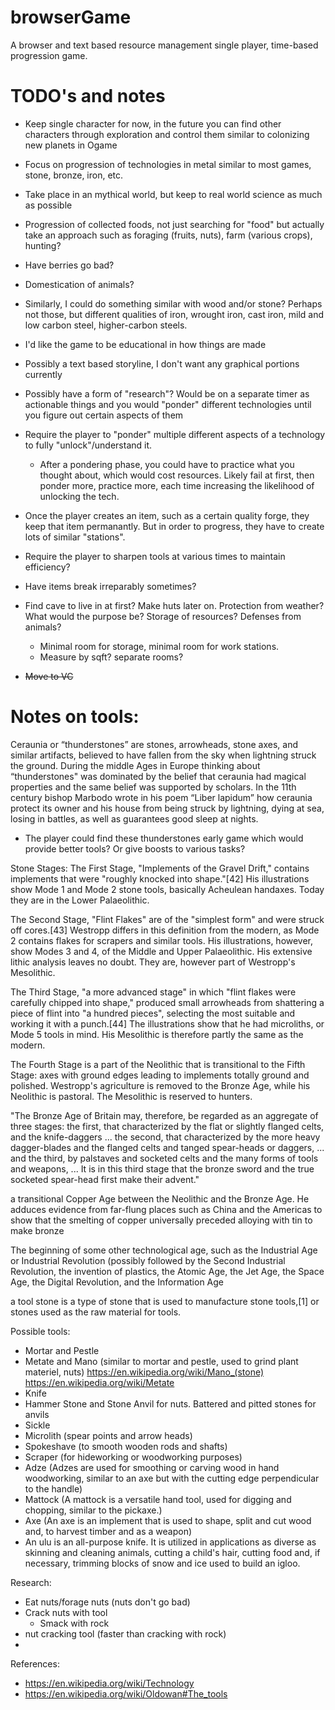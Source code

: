 # browserGame
A browser and text based resource management single player, time-based progression game.

# TODO's and notes
* Keep single character for now, in the future you can find other characters through exploration and control them similar to colonizing new planets in Ogame
* Focus on progression of technologies in metal similar to most games, stone, bronze, iron, etc.
* Take place in an mythical world, but keep to real world science as much as possible
* Progression of collected foods, not just searching for "food" but actually take an approach such as foraging (fruits, nuts), farm (various crops), hunting?
* Have berries go bad?
* Domestication of animals?
* Similarly, I could do something similar with wood and/or stone? Perhaps not those, but different qualities of iron, wrought iron, cast iron, mild and low carbon steel, higher-carbon steels.
* I'd like the game to be educational in how things are made
* Possibly a text based storyline, I don't want any graphical portions currently
* Possibly have a form of "research"? Would be on a separate timer as actionable things and you would "ponder" different technologies until you figure out certain aspects of them
* Require the player to "ponder" multiple different aspects of a technology to fully "unlock"/understand it.
  * After a pondering phase, you could have to practice what you thought about, which would cost resources. Likely fail at first, then ponder more, practice more, each time increasing the likelihood of unlocking the tech.
* Once the player creates an item, such as a certain quality forge, they keep that item permanantly. But in order to progress, they have to create lots of similar "stations".
* Require the player to sharpen tools at various times to maintain efficiency?
* Have items break irreparably sometimes?
* Find cave to live in at first? Make huts later on. Protection from weather? What would the purpose be? Storage of resources? Defenses from animals?
  * Minimal room for storage, minimal room for work stations.
  * Measure by sqft? separate rooms?

* ~~Move to VC~~

# Notes on tools:
Ceraunia or “thunderstones” are stones, arrowheads, stone axes, and similar artifacts, believed to have fallen from the sky when lightning struck the ground. During the middle Ages in Europe thinking about “thunderstones"  was dominated by the belief that ceraunia had magical properties and the same belief was supported by scholars. In the 11th century bishop Marbodo wrote in his poem “Liber lapidum” how ceraunia protect its owner and his house from being struck by lightning, dying at sea, losing in battles, as well as guarantees good sleep at nights.
* The player could find these thunderstones early game which would provide better tools? Or give boosts to various tasks?

Stone Stages:
The First Stage, "Implements of the Gravel Drift," contains implements that were "roughly knocked into shape."[42] His illustrations show Mode 1 and Mode 2 stone tools, basically Acheulean handaxes. Today they are in the Lower Palaeolithic.

The Second Stage, "Flint Flakes" are of the "simplest form" and were struck off cores.[43] Westropp differs in this definition from the modern, as Mode 2 contains flakes for scrapers and similar tools. His illustrations, however, show Modes 3 and 4, of the Middle and Upper Palaeolithic. His extensive lithic analysis leaves no doubt. They are, however part of Westropp's Mesolithic.

The Third Stage, "a more advanced stage" in which "flint flakes were carefully chipped into shape," produced small arrowheads from shattering a piece of flint into "a hundred pieces", selecting the most suitable and working it with a punch.[44] The illustrations show that he had microliths, or Mode 5 tools in mind. His Mesolithic is therefore partly the same as the modern.

The Fourth Stage is a part of the Neolithic that is transitional to the Fifth Stage: axes with ground edges leading to implements totally ground and polished. Westropp's agriculture is removed to the Bronze Age, while his Neolithic is pastoral. The Mesolithic is reserved to hunters.

"The Bronze Age of Britain may, therefore, be regarded as an aggregate of three stages: the first, that characterized by the flat or slightly flanged celts, and the knife-daggers ... the second, that characterized by the more heavy dagger-blades and the flanged celts and tanged spear-heads or daggers, ... and the third, by palstaves and socketed celts and the many forms of tools and weapons, ... It is in this third stage that the bronze sword and the true socketed spear-head first make their advent."

a transitional Copper Age between the Neolithic and the Bronze Age. He adduces evidence from far-flung places such as China and the Americas to show that the smelting of copper universally preceded alloying with tin to make bronze

The beginning of some other technological age, such as the Industrial Age or Industrial Revolution (possibly followed by the Second Industrial Revolution, the invention of plastics, the Atomic Age, the Jet Age, the Space Age, the Digital Revolution, and the Information Age

a tool stone is a type of stone that is used to manufacture stone tools,[1] or stones used as the raw material for tools.

Possible tools:
* Mortar and Pestle
* Metate and Mano (similar to mortar and pestle, used to grind plant materiel, nuts) https://en.wikipedia.org/wiki/Mano_(stone)  https://en.wikipedia.org/wiki/Metate
* Knife
* Hammer Stone and Stone Anvil for nuts. Battered and pitted stones for anvils
* Sickle
* Microlith (spear points and arrow heads)
* Spokeshave (to smooth wooden rods and shafts)
* Scraper (for hideworking or woodworking purposes)
* Adze (Adzes are used for smoothing or carving wood in hand woodworking, similar to an axe but with the cutting edge perpendicular to the handle)
* Mattock (A mattock is a versatile hand tool, used for digging and chopping, similar to the pickaxe.)
* Axe (An axe is an implement that is used to shape, split and cut wood and,  to harvest timber and as a weapon)
* An ulu is an all-purpose knife. It is utilized in applications as diverse as skinning and cleaning animals, cutting a child's hair, cutting food and, if necessary, trimming blocks of snow and ice used to build an igloo.

Research:
* Eat nuts/forage nuts (nuts don't go bad)
* Crack nuts with tool
  * Smack with rock
* nut cracking tool (faster than cracking with rock)
* 


References:
* https://en.wikipedia.org/wiki/Technology
* https://en.wikipedia.org/wiki/Oldowan#The_tools
